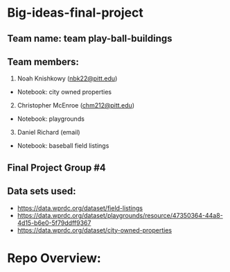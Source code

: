 # Big-ideas-final-project

## Team name: team play-ball-buildings

## Team members:
1. Noah Knishkowy (nbk22@pitt.edu)
* Notebook: city owned properties
2. Christopher McEnroe (chm212@pitt.edu)
* Notebook: playgrounds
3. Daniel Richard (email)
* Notebook: baseball field listings

## Final Project Group #4

## Data sets used:
* https://data.wprdc.org/dataset/field-listings
* https://data.wprdc.org/dataset/playgrounds/resource/47350364-44a8-4d15-b6e0-5f79ddff9367
* https://data.wprdc.org/dataset/city-owned-properties


# Repo Overview:
